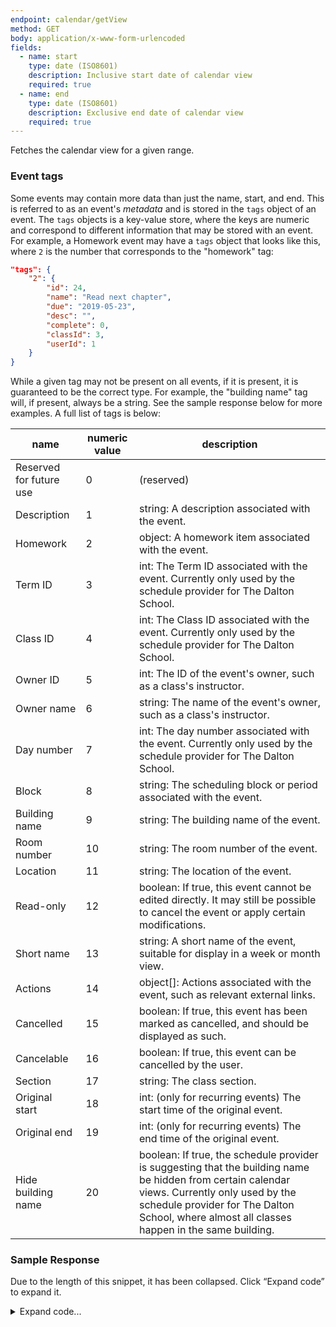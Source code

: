 ```yaml
---
endpoint: calendar/getView
method: GET
body: application/x-www-form-urlencoded
fields: 
  - name: start
    type: date (ISO8601)
    description: Inclusive start date of calendar view
    required: true
  - name: end
    type: date (ISO8601)
    description: Exclusive end date of calendar view
    required: true
---
```


Fetches the calendar view for a given range.

### Event tags
Some events may contain more data than just the name, start, and end. This is referred to as an event's _metadata_ and is stored in the `tags` object of an event. The `tags` objects is a key-value store, where the keys are numeric and correspond to different information that may be stored with an event. For example, a Homework event may have a `tags` object that looks like this, where `2` is the number that corresponds to the "homework" tag:

```json
"tags": {
	"2": {
		"id": 24,
		"name": "Read next chapter",
		"due": "2019-05-23",
		"desc": "",
		"complete": 0,
		"classId": 3,
		"userId": 1
	}
}
```

While a given tag may not be present on all events, if it is present, it is guaranteed to be the correct type. For example, the "building name" tag will, if present, always be a string. See the sample response below for more examples. A full list of tags is below:

| name | numeric value | description |
| ---- | ------------- | ----------- |
| Reserved for future use | 0 | (reserved) |
| Description | 1 | string: A description associated with the event. |
| Homework | 2 | object: A homework item associated with the event. |
| Term ID | 3 | int: The Term ID associated with the event. Currently only used by the schedule provider for The Dalton School. |
| Class ID | 4 | int: The Class ID associated with the event. Currently only used by the schedule provider for The Dalton School. |
| Owner ID | 5 | int: The ID of the event's owner, such as a class's instructor. |
| Owner name | 6 | string: The name of the event's owner, such as a class's instructor. |
| Day number | 7 | int: The day number associated with the event. Currently only used by the schedule provider for The Dalton School. |
| Block | 8 | string: The scheduling block or period associated with the event. |
| Building name | 9 | string: The building name of the event. |
| Room number | 10 | string: The room number of the event. |
| Location | 11 | string: The location of the event. |
| Read-only | 12 | boolean: If true, this event cannot be edited directly. It may still be possible to cancel the event or apply certain modifications. |
| Short name | 13 | string: A short name of the event, suitable for display in a week or month view. |
| Actions | 14 | object[]: Actions associated with the event, such as relevant external links. |
| Cancelled | 15 | boolean: If true, this event has been marked as cancelled, and should be displayed as such. |
| Cancelable | 16 | boolean: If true, this event can be cancelled by the user. |
| Section | 17 | string: The class section. |
| Original start | 18 | int: (only for recurring events) The start time of the original event. |
| Original end | 19 | int: (only for recurring events) The end time of the original event. |
| Hide building name | 20 | boolean: If true, the schedule provider is suggesting that the building name be hidden from certain calendar views. Currently only used by the schedule provider for The Dalton School, where almost all classes happen in the same building. |

### Sample Response
Due to the length of this snippet, it has been collapsed. Click “Expand code” to expand it.

<details>
<summary>Expand code...</summary>

<pre><code class="json">
{
  "status": "ok",
  "view": {
    "providers": [
      {
        "name": "The Dalton School Schedule"
      }
    ],
    "days": [
      {
        "day": "2019-03-11",
        "announcements": [],
        "events": [
          {
            "id": 1689,
            "name": "Computer Science",
            "start": 1552329000,
            "end": 1552331700,
            "recurRule": null,
            "tags": {
              "3": 97372,
              "4": 108697389,
              "5": 1320694,
              "6": "Sample Teacher",
              "7": 1,
              "8": "G",
              "9": "108 E. 89th St.",
              "10": "502"
            },
            "source": 0,
            "userId": 1
          }
        ]
      },
      {
        "day": "2019-03-12",
        "announcements": [],
        "events": [
          {
            "id": 1665,
            "name": "Physics",
            "start": 1552399800,
            "end": 1552405500,
            "recurRule": null,
            "tags": {
              "3": 97372,
              "4": 108471973,
              "5": 586292,
              "6": "Sample Teacher",
              "7": 2,
              "8": "H",
              "9": "108 E. 89th St.",
              "10": "1205"
            },
            "source": 0,
            "userId": 1
          }
        ]
      },
      {
        "day": "2019-03-13",
        "announcements": [],
        "events": [
          {
            "id": 1691,
            "name": "Math",
            "start": 1552492200,
            "end": 1552494900,
            "recurRule": null,
            "tags": {
              "3": 97372,
              "4": 108644631,
              "5": 586462,
              "6": "Sample Teacher",
              "7": 3,
              "8": "I",
              "9": "108 E. 89th St.",
              "10": "503"
            },
            "source": 0,
            "userId": 1
          }
        ]
      },
      {
        "day": "2019-03-14",
        "announcements": [],
        "events": [
          {
            "id": 1697,
            "name": "Robotics",
            "start": 1552572600,
            "end": 1552575300,
            "recurRule": null,
            "tags": {
              "3": 97372,
              "4": 108472048,
              "5": 3313989,
              "6": "Sample Teacher",
              "7": 4,
              "8": "D",
              "9": "108 E. 89th St.",
              "10": "502"
            },
            "source": 0,
            "userId": 1
          }
        ]
      },
      {
        "day": "2019-03-15",
        "announcements": [
          {
            "id": -1,
            "date": "2019-03-15",
            "text": "Friday 4",
            "grade": -1,
            "type": 0
          }
        ],
        "events": [
          {
            "id": 1702,
            "name": "History",
            "start": 1552651800,
            "end": 1552654500,
            "recurRule": null,
            "tags": {
              "3": 97372,
              "4": 108569265,
              "5": 4791732,
              "6": "Sample Teacher",
              "7": 8,
              "8": "C",
              "9": "108 E. 89th St.",
              "10": "350"
            },
            "source": 0,
            "userId": 1
          }
        ]
      },
      {
        "day": "2019-03-16",
        "announcements": [
          {
            "id": 127,
            "date": "2019-03-16",
            "text": "Start of Spring Recess",
            "grade": 0,
            "type": 2
          }
        ],
        "events": [
          {
            "id": 8,
            "name": "Some important event",
            "start": 1552761900,
            "end": 1552763700,
            "recurRule": null,
            "tags": {
              "1": ""
            },
            "source": -1,
            "userId": 1
          },
          {
            "id": 1,
            "name": "Read next chapter",
            "start": 1552756500,
            "end": 1552759200,
            "recurRule": null,
            "tags": {
              "2": {
                "id": 24,
                "name": "Read next chapter",
                "due": "2019-05-23",
                "desc": "",
                "complete": 0,
                "classId": 3,
                "userId": 1
              }
            },
            "source": -1,
            "userId": 1
          }
        ]
      },
      {
        "day": "2019-03-17",
        "announcements": [
          {
            "id": 127,
            "date": "2019-03-17",
            "text": "Spring Recess",
            "grade": 0,
            "type": 2
          }
        ],
        "events": []
      }
    ]
  }
}
</pre></code></details>
